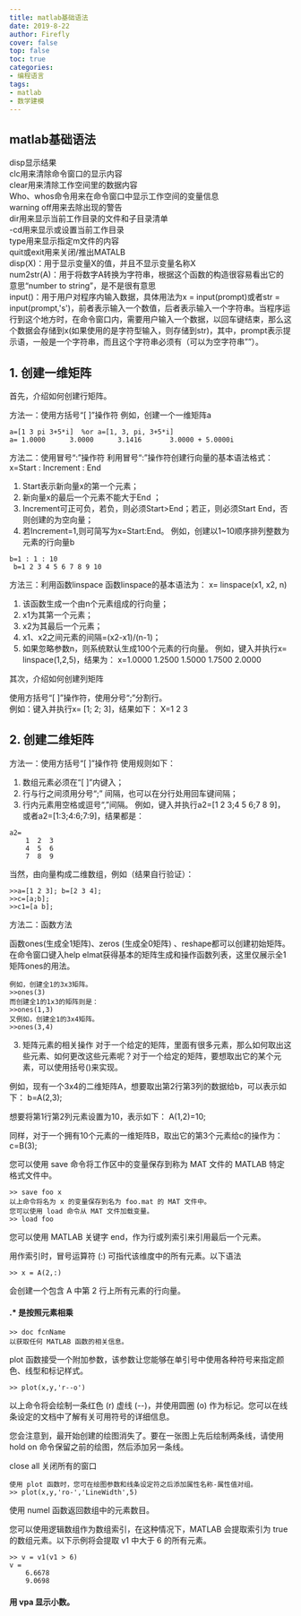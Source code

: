 ```yaml
---
title: matlab基础语法
date: 2019-8-22
author: Firefly
cover: false
top: false
toc: true
categories:
- 编程语言
tags:
- matlab 
- 数学建模 
---
```



## matlab基础语法


disp显示结果\
clc用来清除命令窗口的显示内容\
clear用来清除工作空间里的数据内容\
Who、whos命令用来在命令窗口中显示工作空间的变量信息\
warning off用来去除出现的警告\
dir用来显示当前工作目录的文件和子目录清单\
-cd用来显示或设置当前工作目录\
type用来显示指定m文件的内容\
quit或exit用来关闭/推出MATALB\
disp(X)：用于显示变量X的值，并且不显示变量名称X\
num2str(A)：用于将数字A转换为字符串，根据这个函数的构造很容易看出它的意思“number to string”，是不是很有意思\
input()：用于用户对程序内输入数据，具体用法为x = input(prompt)或者str = input(prompt,'s')，前者表示输入一个数值，后者表示输入一个字符串。当程序运行到这个地方时，在命令窗口内，需要用户输入一个数据，以回车键结束，那么这个数据会存储到x(如果使用的是字符型输入，则存储到str)，其中，prompt表示提示语，一般是一个字符串，而且这个字符串必须有（可以为空字符串””）。

## 1. 创建一维矩阵
首先，介绍如何创建行矩阵。

方法一：使用方括号“[ ]”操作符
例如，创建一个一维矩阵a
```
a=[1 3 pi 3+5*i]  %or a=[1, 3, pi, 3+5*i] 
a= 1.0000      3.0000      3.1416       3.0000 + 5.0000i
```

方法二：使用冒号“:”操作符
利用冒号“:”操作符创建行向量的基本语法格式：\
x=Start : Increment : End
1) Start表示新向量x的第一个元素；
2) 新向量x的最后一个元素不能大于End ；
3) Increment可正可负，若负，则必须Start>End；若正，则必须Start End，否则创建的为空向量；
4) 若Increment=1,则可简写为x=Start:End。
例如，创建以1~10顺序排列整数为元素的行向量b
```
b=1 : 1 : 10
 b=1 2 3 4 5 6 7 8 9 10
```
方法三：利用函数linspace
函数linspace的基本语法为：
x= linspace(x1, x2, n)
1) 该函数生成一个由n个元素组成的行向量；
2) x1为其第一个元素；
3) x2为其最后一个元素；
4) x1、x2之间元素的间隔=(x2-x1)/(n-1)；
5) 如果忽略参数n，则系统默认生成100个元素的行向量。
例如，键入并执行x= linspace(1,2,5)，结果为：
x=1.0000 1.2500 1.5000 1.7500 2.0000

其次，介绍如何创建列矩阵

使用方括号“[ ]”操作符，使用分号“;”分割行。\
例如：键入并执行x= [1; 2; 3]，结果如下：
   X=1
     2
     3
## 2. 创建二维矩阵
方法一：使用方括号“[ ]”操作符
使用规则如下：
1) 数组元素必须在“[ ]”内键入；
2) 行与行之间须用分号“;” 间隔，也可以在分行处用回车键间隔；
3) 行内元素用空格或逗号“,”间隔。
例如，键入并执行a2=[1 2 3;4 5 6;7 8 9]，或者a2=[1:3;4:6;7:9]，结果都是：
```
a2=
    1  2  3
    4  5  6
    7  8  9
```
当然，由向量构成二维数组，例如（结果自行验证）：

```
>>a=[1 2 3]; b=[2 3 4]; 
>>c=[a;b];
>>c1=[a b];
````
方法二：函数方法

函数ones(生成全1矩阵)、zeros (生成全0矩阵) 、reshape都可以创建初始矩阵。在命令窗口键入help elmat获得基本的矩阵生成和操作函数列表，这里仅展示全1矩阵ones的用法。
```
例如，创建全1的3x3矩阵。
>>ones(3)
而创建全1的1x3的矩阵则是：
>>ones(1,3)
又例如，创建全1的3x4矩阵。
>>ones(3,4)
```
3. 矩阵元素的相关操作
对于一个给定的矩阵，里面有很多元素，那么如何取出这些元素、如何更改这些元素呢？对于一个给定的矩阵，要想取出它的某个元素，可以使用括号()来实现。

例如，现有一个3x4的二维矩阵A，想要取出第2行第3列的数据给b，可以表示如下：
b=A(2,3);

想要将第1行第2列元素设置为10，表示如下：
A(1,2)=10;

同样，对于一个拥有10个元素的一维矩阵B，取出它的第3个元素给c的操作为：
c=B(3);



您可以使用 save 命令将工作区中的变量保存到称为 MAT 文件的 MATLAB 特定格式文件中。
```
>> save foo x
以上命令将名为 x 的变量保存到名为 foo.mat 的 MAT 文件中。
您可以使用 load 命令从 MAT 文件加载变量。
>> load foo
```
您可以使用 MATLAB 关键字 end，作为行或列索引来引用最后一个元素。

用作索引时，冒号运算符 (:) 可指代该维度中的所有元素。以下语法
```
>> x = A(2,:)
```
会创建一个包含 A 中第 2 行上所有元素的行向量。

#### .*   是按照元素相乘

```
>> doc fcnName
以获取任何 MATLAB 函数的相关信息。
```
plot 函数接受一个附加参数，该参数让您能够在单引号中使用各种符号来指定颜色、线型和标记样式。
```
>> plot(x,y,'r--o')
```
以上命令将会绘制一条红色 (r) 虚线 (--)，并使用圆圈 (o) 作为标记。您可以在线条设定的文档中了解有关可用符号的详细信息。

您会注意到，最开始创建的绘图消失了。要在一张图上先后绘制两条线，请使用 hold on 命令保留之前的绘图，然后添加另一条线。

close all  关闭所有的窗口

```
使用 plot 函数时，您可在绘图参数和线条设定符之后添加属性名称-属性值对组。
>> plot(x,y,'ro-','LineWidth',5)
```

使用 numel 函数返回数组中的元素数目。

您可以使用逻辑数组作为数组索引，在这种情况下，MATLAB 会提取索引为 true 的数组元素。以下示例将会提取 v1 中大于 6 的所有元素。
```
>> v = v1(v1 > 6)
v =
    6.6678
    9.0698
```

#### 用 vpa 显示小数。
